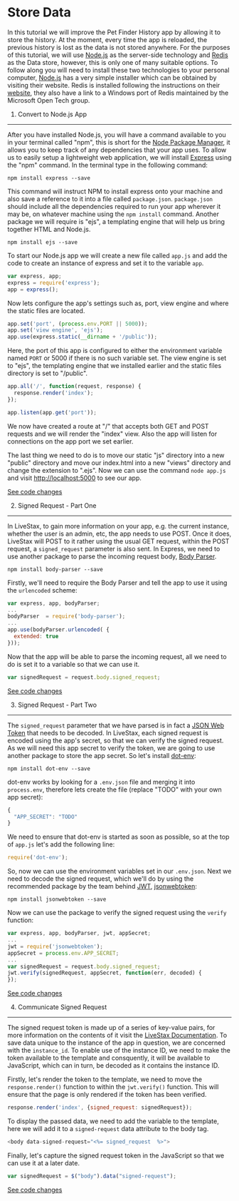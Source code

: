 Store Data
===

In this tutorial we will improve the Pet Finder History app by allowing it to store
the history. At the moment, every time the app is reloaded, the previous history is
lost as the data is not stored anywhere. For the purposes of this tutorial, we will
use [Node.js](http://nodejs.org/) as the server-side technology and [Redis](http://redis.io)
as the Data store, however, this is only one of many suitable options. To follow
along you will need to install these two technologies to your personal computer,
[Node.js](http://nodejs.org/download/) has a very simple installer which can be
obtained by visiting their website. Redis is installed following the instructions
on their [website](http://redis.io/download), they also have a link to a Windows
port of Redis maintained by the Microsoft Open Tech group.

1. Convert to Node.js App
---

After you have installed Node.js, you will have a command available to you in your terminal called "npm", this is short for the [Node Package Manager](https://npmjs.org/), it allows you to keep track of any dependencies that your app uses. To allow us to easily setup a lightweight web application, we will install [Express](http://expressjs.com/) using the "npm" command. In the terminal type in the following command:

```shell
npm install express --save
```

This command will instruct NPM to install express onto your machine and also save a reference to it into a file called `package.json`. `package.json` should include all the dependencies required to run your app wherever it may be, on whatever machine using the `npm install` command. Another package we will require is "ejs", a templating engine that will help us bring together HTML and Node.js.

```shell
npm install ejs --save
```

To start our Node.js app we will create a new file called `app.js` and add the code to create an instance of express and set it to the variable `app`.

```javascript
var express, app;
express = require('express');
app = express();
```

Now lets configure the app's settings such as, port, view engine and where the static files are located.

```javascript
app.set('port', (process.env.PORT || 5000));
app.set('view engine', 'ejs');
app.use(express.static(__dirname + '/public'));
```

Here, the port of this app is configured to either the environment variable named `PORT` or 5000 if there is no such variable set. The view engine is set to "ejs", the templating engine that we installed earlier and the static files directory is set to "/public".

```javascript
app.all('/', function(request, response) {
  response.render('index');
});

app.listen(app.get('port'));
```

We now have created a route at "/" that accepts both GET and POST requests and we will render the "index" view. Also the app will listen for connections on the app port we set earlier.

The last thing we need to do is to move our static "js" directory into a new "public" directory and move our index.html into a new "views" directory and change the extension to ".ejs". Now we can use the command `node app.js` and visit [http://localhost:5000](http://localhost:5000) to see our app.

[See code changes](https://github.com/livestax/tutorial-pet-finder-history/commit/e46e76310c91ba165cbd33968d7c0723dc9b7c57)

2. Signed Request - Part One
---

In LiveStax, to gain more information on your app, e.g. the current instance, whether the user is an admin, etc, the app needs to use POST. Once it does, LiveStax will POST to it rather using the usual GET request, within the POST request, a `signed_request` parameter is also sent. In Express, we need to use another package to parse the incoming request body, [Body Parser](https://github.com/expressjs/body-parser).

```shell
npm install body-parser --save
```

Firstly, we'll need to require the Body Parser and tell the app to use it using the `urlencoded` scheme:

```javascript
var express, app, bodyParser;
...
bodyParser  = require('body-parser');
...
app.use(bodyParser.urlencoded( {
  extended: true
}));
```

Now that the app will be able to parse the incoming request, all we need to do is set it to a variable so that we can use it.

```javascript
var signedRequest = request.body.signed_request;
```

[See code changes](https://github.com/livestax/tutorial-pet-finder-history/commit/8eaa34ffb00eb3621e10fb511ac97d7fbe57a850)

3. Signed Request - Part Two
---

The `signed_request` parameter that we have parsed is in fact a [JSON Web Token](http://jwt.io) that needs to be decoded. In LiveStax, each signed request is encoded using the app's secret, so that we can verify the signed request. As we will need this app secret to verify the token, we are going to use another package to store the app secret. So let's install [dot-env](https://github.com/supershabam/dot-env):

```shell
npm install dot-env --save
```

dot-env works by looking for a `.env.json` file and merging it into `process.env`, therefore lets create the file (replace "TODO" with your own app secret):

```javascript
{
  "APP_SECRET": "TODO"
}
```

We need to ensure that dot-env is started as soon as possible, so at the top of `app.js` let's add the following line:

```javascript
require('dot-env');
```

So, now we can use the environment variables set in our `.env.json`. Next we need to decode the signed request, which we'll do by using the recommended package by the team behind [JWT](http://jwt.io), [jsonwebtoken](https://github.com/auth0/node-jsonwebtoken):

```shell
npm install jsonwebtoken --save
```

Now we can use the package to verify the signed request using the `verify` function:

```javascript
var express, app, bodyParser, jwt, appSecret;
...
jwt = require('jsonwebtoken');
appSecret = process.env.APP_SECRET;
...
var signedRequest = request.body.signed_request;
jwt.verify(signedRequest, appSecret, function(err, decoded) {
});
```

[See code changes](https://github.com/livestax/tutorial-pet-finder-history/commit/8dd19f94aa9fd5e144fc8e62a0dd4b5831265acc)

4. Communicate Signed Request
---

The signed request token is made up of a series of key-value pairs, for more information on the contents of it visit the [LiveStax Documentation](https://github.com/livestax/docs#signed-request). To save data unique to the instance of the app in question, we are concerned with the `instance_id`. To enable use of the instance ID, we need to make the token available to the template and consquently, it will be available to JavaScript, which can in turn, be decoded as it contains the instance ID.

Firstly, let's render the token to the template, we need to move the `response.render()` function to within the `jwt.verify()` function. This will ensure that the page is only rendered if the token has been verified.

```javascript
response.render('index', {signed_request: signedRequest});
```

To display the passed data, we need to add the variable to the template, here we will add it to a `signed-request` data attribute to the body tag.

```javascript
<body data-signed-request="<%= signed_request  %>">
```

Finally, let's capture the signed request token in the JavaScript so that we can use it at a later date.
```javascript
var signedRequest = $("body").data("signed-request");
```

[See code changes](https://github.com/livestax/tutorial-pet-finder-history/commit/d853a9a021fa18070981538988262c551454b828)